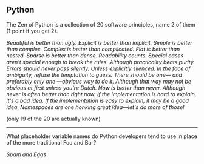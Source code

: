 ## Python

The Zen of Python is a collection of 20 software principles, name 2 of them (1 point if you get 2).

*Beautiful is better than ugly. Explicit is better than implicit. Simple is better than complex. Complex is better than complicated. Flat is better than nested. Sparse is better than dense. Readability counts. Special cases aren't special enough to break the rules. Although practicality beats purity. Errors should never pass silently. Unless explicitly silenced. In the face of ambiguity, refuse the temptation to guess. There should be one— and preferably only one —obvious way to do it. Although that way may not be obvious at first unless you're Dutch. Now is better than never. Although never is often better than right now. If the implementation is hard to explain, it's a bad idea. If the implementation is easy to explain, it may be a good idea. Namespaces are one honking great idea—let's do more of those!*

(only 19 of the 20 are actually known)

---

What placeholder variable names do Python developers tend to use in place of the more traditional Foo and Bar?

*Spam and Eggs*
